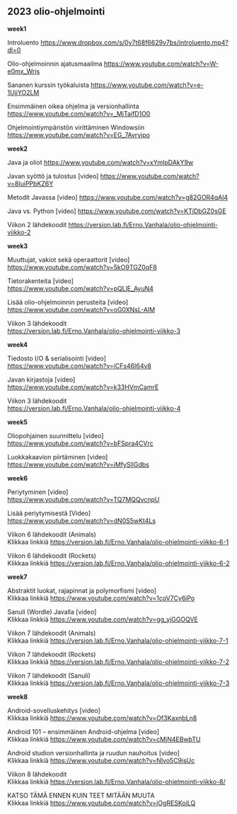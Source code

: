 ## 2023 olio-ohjelmointi

**week1**

Introluento https://www.dropbox.com/s/0y7t68f6629v7bs/introluento.mp4?dl=0

Olio-ohjelmoinnin ajatusmaailma https://www.youtube.com/watch?v=W-e0mx_Wrjs

Sananen kurssin työkaluista https://www.youtube.com/watch?v=e-1UjjYO2LM

Ensimmäinen oikea ohjelma ja versionhallinta https://www.youtube.com/watch?v=_MjTaifD1O0


Ohjelmointiympäristön virittäminen Windowsiin  https://www.youtube.com/watch?v=EG_7Avryjpo


**week2**

Java ja oliot
https://www.youtube.com/watch?v=xYmIpDAkY9w

Javan syöttö ja tulostus [video]
https://www.youtube.com/watch?v=8IuiPPbKZ6Y

Metodit Javassa [video]
https://www.youtube.com/watch?v=g82GOR4qAl4

Java vs. Python [video]
https://www.youtube.com/watch?v=KTjDbGZ0sGE

Viikon 2 lähdekoodit
https://version.lab.fi/Erno.Vanhala/olio-ohjelmointi-viikko-2



**week3**

Muuttujat, vakiot sekä operaattorit [video]  
https://www.youtube.com/watch?v=5kO9TGZ0qF8

Tietorakenteita [video]  
https://www.youtube.com/watch?v=pQLlE_AyuN4

Lisää olio-ohjelmoinnin perusteita [video]  
https://www.youtube.com/watch?v=oG0XNsL-AIM

Viikon 3 lähdekoodit  
https://version.lab.fi/Erno.Vanhala/olio-ohjelmointi-viikko-3



**week4**

Tiedosto I/O & serialisointi [video]  
https://www.youtube.com/watch?v=iCFs46I64v8

Javan kirjastoja [video]  
https://www.youtube.com/watch?v=k33HVmCamrE

Viikon 3 lähdekoodit   
https://version.lab.fi/Erno.Vanhala/olio-ohjelmointi-viikko-4



**week5**

Oliopohjainen suunnittelu [video]  
https://www.youtube.com/watch?v=bFSpra4CVrc

Luokkakaavion piirtäminen [video]  
https://www.youtube.com/watch?v=iMfySIlGdbs


**week6**

Periytyminen [video]   
https://www.youtube.com/watch?v=TQ7MQQvcnpU

Lisää periytymisestä [Video]  
https://www.youtube.com/watch?v=dN0S5wKt4Ls

Viikon 6 lähdekoodit (Animals)    
Klikkaa linkkiä https://version.lab.fi/Erno.Vanhala/olio-ohjelmointi-viikko-6-1

Viikon 6 lähdekoodit (Rockets)    
Klikkaa linkkiä https://version.lab.fi/Erno.Vanhala/olio-ohjelmointi-viikko-6-2  


**week7**

Abstraktit luokat, rajapinnat ja polymorfismi [video]  
Klikkaa linkkiä https://www.youtube.com/watch?v=1coV7Cy6iPo

Sanuli (Wordle) Javalla [video]  
Klikkaa linkkiä https://www.youtube.com/watch?v=gg_yjGGOQVE

Viikon 7 lähdekoodit (Animals)  
Klikkaa linkkiä https://version.lab.fi/Erno.Vanhala/olio-ohjelmointi-viikko-7-1

Viikon 7 lähdekoodit (Rockets)  
Klikkaa linkkiä https://version.lab.fi/Erno.Vanhala/olio-ohjelmointi-viikko-7-2

Viikon 7 lähdekoodit (Sanuli)  
Klikkaa linkkiä https://version.lab.fi/Erno.Vanhala/olio-ohjelmointi-viikko-7-3



**week8**  

Android-sovelluskehitys [video]  
Klikkaa linkkiä https://www.youtube.com/watch?v=Of3KaxnbLn8

Android 101 – ensimmäinen Android-ohjelma [video]  
Klikkaa linkkiä https://www.youtube.com/watch?v=cMjN4EBwbTU

Android studion versionhallinta ja ruudun nauhoitus [video]  
Klikkaa linkkiä https://www.youtube.com/watch?v=Nlvo5C9isUc

Viikon 8 lähdekoodit  
Klikkaa linkkiä https://version.lab.fi/Erno.Vanhala/olio-ohjelmointi-viikko-8/

KATSO TÄMÄ ENNEN KUIN TEET MITÄÄN MUUTA  
Klikkaa linkkiä https://www.youtube.com/watch?v=jOgRESKoiLQ

